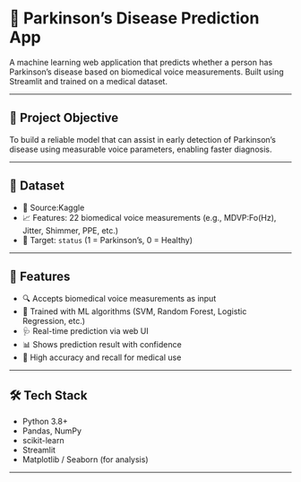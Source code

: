 # 🧠 Parkinson’s Disease Prediction App

A machine learning web application that predicts whether a person has Parkinson’s disease based on biomedical voice measurements. Built using Streamlit and trained on a medical dataset.

---

## 📌 Project Objective

To build a reliable model that can assist in early detection of Parkinson’s disease using measurable voice parameters, enabling faster diagnosis.

---

## 🧬 Dataset

- 📂 Source:Kaggle
- 📈 Features: 22 biomedical voice measurements (e.g., MDVP:Fo(Hz), Jitter, Shimmer, PPE, etc.)
- 🎯 Target: `status` (1 = Parkinson’s, 0 = Healthy)

---

## 🚀 Features

- 🔍 Accepts biomedical voice measurements as input
- 🧠 Trained with ML algorithms (SVM, Random Forest, Logistic Regression, etc.)
- 🩺 Real-time prediction via web UI
- 📊 Shows prediction result with confidence
- 🎯 High accuracy and recall for medical use

---

## 🛠️ Tech Stack

- Python 3.8+
- Pandas, NumPy
- scikit-learn
- Streamlit
- Matplotlib / Seaborn (for analysis)

---
